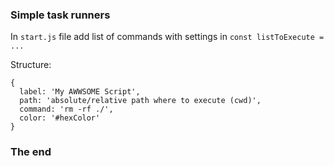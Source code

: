 ### Simple task runners

In `start.js` file add list of commands with settings in `const listToExecute = ...`

Structure:

    {
      label: 'My AWWSOME Script',
      path: 'absolute/relative path where to execute (cwd)',
      command: 'rm -rf ./',
      color: '#hexColor'
    }

### The end
